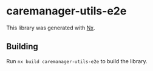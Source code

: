 # caremanager-utils-e2e

This library was generated with [Nx](https://nx.dev).

## Building

Run `nx build caremanager-utils-e2e` to build the library.
